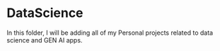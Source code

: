 # DataScience <br>

In this folder, I will be adding all of my Personal projects related to data science and GEN AI apps.
